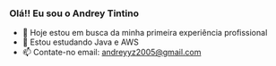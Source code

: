 ### Olá!! Eu sou o Andrey Tintino

- 🔭 Hoje estou em busca da minha primeira experiência profissional
- 🌱 Estou estudando Java e AWS 
- 📫 Contate-no email: andreyyz2005@gmail.com

